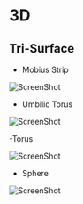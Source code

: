 # 3D
## Tri-Surface

- Mobius Strip

![ScreenShot](https://raw.github.com/index-0/Geometric-Shapes/master/Images/mobius_strip.png)

- Umbilic Torus

![ScreenShot](https://raw.github.com/index-0/Geometric-Shapes/master/Images/umbilic_torus.png)

-Torus

![ScreenShot](https://raw.github.com/index-0/Geometric-Shapes/master/Images/torus.png)

- Sphere

 ![ScreenShot](https://raw.github.com/index-0/Geometric-Shapes/master/Images/sphere.png)

